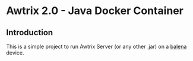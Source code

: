 # Awtrix 2.0 - Java Docker Container

## Introduction

This is a simple project to run Awtrix Server (or any other .jar) on a [balena](https://balena.io) device.